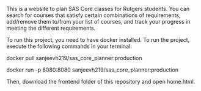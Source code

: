 This is a website to plan SAS Core classes for Rutgers students. 
You can search for courses that satisfy certain combinations of requirements, add/remove them to/from your list of courses, and track your progress in meeting the different requirements.

To run this project, you need to have docker installed.
To run the project, execute the following commands in your terminal:

docker pull sanjeevh219/sas_core_planner:production

docker run -p 8080:8080 sanjeevh219/sas_core_planner:production

Then, download the frontend folder of this repository and open home.html.

